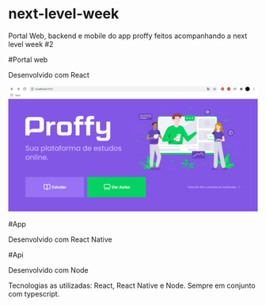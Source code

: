 # next-level-week
Portal Web, backend e mobile do app proffy feitos acompanhando a next level week #2

#Portal web

Desenvolvido com React

![imagem1](https://github.com/VanLMC/next-level-week/blob/master/web/screenshots/Proffy_web.png)

#App 

Desenvolvido com React Native


#Api

Desenvolvido com Node 




Tecnologias as utilizadas: React, React Native e Node. Sempre em conjunto com typescript.



